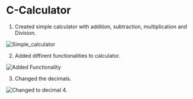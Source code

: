 # C-Calculator
1. Created simple calculator with addition, subtraction, multiplication and Division.

![Simple_calculator](https://user-images.githubusercontent.com/65688803/120851123-694d7a80-c546-11eb-8c1b-77cabad8e230.JPG)

2. Added diffirent functionalities to calculator.

![Added Functionality](https://user-images.githubusercontent.com/65688803/120851463-dbbe5a80-c546-11eb-867a-f75928e74b03.JPG)

3. Changed the decimals.

![Changed to decimal](https://user-images.githubusercontent.com/65688803/120851622-132d0700-c547-11eb-9411-9ba077d2d3f8.JPG)
4. 

